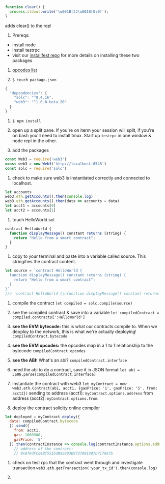 ```js
function clear() {
  process.stdout.write('\u001B[2J\u001B[0;0f');
}
```
adds clear() to the repl


1. Prereqs:
  - install node
  - install testrpc
  - visit our [installfest repo](#) for more details on installing these two packages

1. [opcodes list](https://ethereum.stackexchange.com/questions/119/what-opcodes-are-available-for-the-ethereum-evm)

1. `$ touch package.json`
```js
{
  "dependencies": {
    "solc": "^0.4.16",
    "web3": "^1.0.0-beta.20"
  }
}
```

1. `$ npm install`

1. open up a split pane. If you're on iterm your session will split, if you're on bash you'll need to install tmux. Start up `testrpc` in one window & node repl in the other.

1. add the packages
```js
const Web3 = require('web3')
const web3 = new Web3('http://localhost:8545')
const solc = require('solc')
```

1. check to make sure web3 is instantiated correctly and connected to localhost.
```js
let accounts
web3.eth.getAccounts().then(console.log)
web3.eth.getAccounts().then(data => accounts = data)
let acct1 = accounts[0]
let acct2 = accounts[1]
```

1. touch HelloWorld.sol
```js
contract HelloWorld {
  function displayMessage() constant returns (string) {
    return "Hello from a smart contract";
  }
}
```

1. copy to your terminal and paste into a variable called source. This stringifies the contract content.
```js
let source = `contract HelloWorld {
  function displayMessage() constant returns (string) {
    return "Hello from a smart contract";
  }
}`
//> 'contract HelloWorld {\nfunction displayMessage() constant returns (string) {\nreturn "Hello from Smart contract";\n}\n}\n'
```

1. compile the contract
`let compiled = solc.compile(source)`

1. see the compiled contract & save into a variable
`let compiledContract = compiled.contracts[':HelloWorld']`

1. **see the EVM bytecode:** this is what our contracts compile to. When we deoploy to the network, this is what we're actually deploying!
`compiledContract.bytecode`

1. **see the EVM opcodes:** the opcodes map in a 1 to 1 relationship to the bytecode
`compiledContract.opcodes`

1. **see the ABI:** What's an abi?
`compiledContract.interface`

1. need the abi to do a contract, save it in JSON format
`let abi = JSON.parse(compiledContract.interface)`

1. instantiate the contract with web3
`let myContract = new web3.eth.Contract(abi, acct1, {gasPrice: '1', gasPrice: '5', from: acct2})`
sending to address (acct1): `myContract.options.address`
from address (acct2): `myContract.options.from`

1. deploy the contract
solidity online compiler
```js
let deployed = myContract.deploy({
  data: compiledContract.bytecode
  }).send({
    from: acct1,
    gas: 1000000,
    gasPrice: '5'
  }).then(contractInstance => console.log(contractInstance.options.address))
    // address of the contract:
    // 0x878dFCd4Bf551bdB5a993B9727A01987b717967b
```

1. check on test rpc that the contract went through and investigate transaction
`web3.eth.getTransaction('your_tx_id').then(console.log)`

1.
